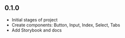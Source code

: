 ## 0.1.0

* Initial stages of project
* Create components: Button, Input, Index, Select, Tabs
* Add Storybook and docs